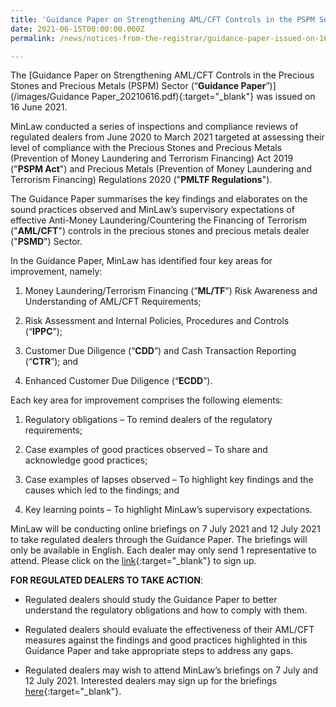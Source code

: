 ```yaml
---
title: 'Guidance Paper on Strengthening AML/CFT Controls in the PSPM Sector issued on 16 June 2021'
date: 2021-06-15T00:00:00.000Z
permalink: /news/notices-from-the-registrar/guidance-paper-issued-on-16-jun-2021

---
```


The [Guidance Paper on Strengthening AML/CFT Controls in the Precious Stones and Precious Metals (PSPM) Sector (“**Guidance Paper**”)](/images/Guidance Paper_20210616.pdf){:target="_blank"} was issued on 16 June 2021.
 
MinLaw conducted a series of inspections and compliance reviews of regulated dealers from June 2020 to March 2021 targeted at assessing their level of compliance with the Precious Stones and Precious Metals (Prevention of Money Laundering and Terrorism Financing) Act 2019 ("**PSPM Act**") and Precious Metals (Prevention of Money Laundering and Terrorism Financing) Regulations 2020 ("**PMLTF Regulations**").

The Guidance Paper summarises the key findings and elaborates on the sound practices observed and MinLaw’s supervisory expectations of effective Anti-Money Laundering/Countering the Financing of Terrorism ("**AML/CFT**") controls in the precious stones and precious metals dealer ("**PSMD**") Sector.  

In the Guidance Paper, MinLaw has identified four key areas for improvement, namely:

1. Money Laundering/Terrorism Financing (“**ML/TF**”) Risk Awareness and Understanding of AML/CFT Requirements;

2. Risk Assessment and Internal Policies, Procedures and Controls (“**IPPC**”);

3. Customer Due Diligence (“**CDD**”) and Cash Transaction Reporting (“**CTR**”); and

4. Enhanced Customer Due Diligence (“**ECDD**”).

Each key area for improvement comprises the following elements:

1. Regulatory obligations – To remind dealers of the regulatory requirements;

2. Case examples of good practices observed – To share and acknowledge good practices;

3. Case examples of lapses observed – To highlight key findings and the causes which led to the findings; and

4. Key learning points – To highlight MinLaw’s supervisory expectations.

MinLaw will be conducting online briefings on 7 July 2021 and 12 July 2021 to take regulated dealers through the Guidance Paper. The briefings will only be available in English. Each dealer may only send 1 representative to attend. Please click on the [link](https://go.gov.sg/pspm-guidance-paper-2021){:target="_blank"} to sign up.

**FOR REGULATED DEALERS TO TAKE ACTION**:

- Regulated dealers should study the Guidance Paper to better understand the regulatory obligations and how to comply with them.

- Regulated dealers should evaluate the effectiveness of their AML/CFT measures against the findings and good practices highlighted in this Guidance Paper and take appropriate steps to address any gaps.

- Regulated dealers may wish to attend MinLaw’s briefings on 7 July and 12 July 2021. Interested dealers may sign up for the briefings [here](https://go.gov.sg/pspm-guidance-paper-2021){:target="_blank"}.
